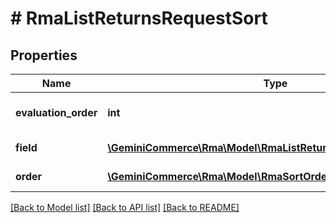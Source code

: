# # RmaListReturnsRequestSort


## Properties


Name | Type | Description | Notes
------------ | ------------- | ------------- | -------------
**evaluation_order**| **int** | evaluation_order is the order in which the sort will be applied. The lower the number, the earlier the sort will be applied.  |
**field**| [**\GeminiCommerce\Rma\Model\RmaListReturnsRequestSortSortField**](RmaListReturnsRequestSortSortField.md) |  for more information please, see Model/RmaListReturnsRequestSortSortField.php  |
**order**| [**\GeminiCommerce\Rma\Model\RmaSortOrder**](RmaSortOrder.md) |  for more information please, see Model/RmaSortOrder.php  | [optional]


[[Back to Model list]](../../README.md#models) [[Back to API list]](../../README.md#endpoints) [[Back to README]](../../README.md)